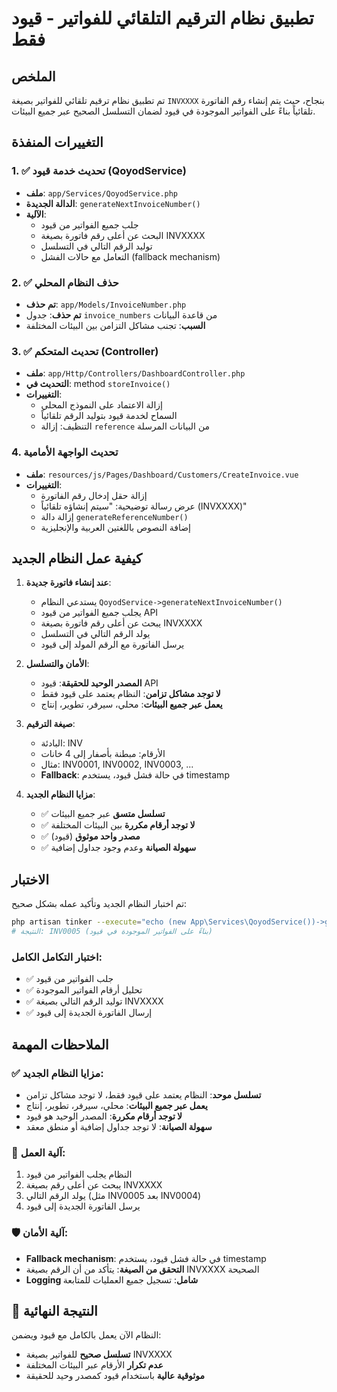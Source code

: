 # تطبيق نظام الترقيم التلقائي للفواتير - قيود فقط

## الملخص
تم تطبيق نظام ترقيم تلقائي للفواتير بصيغة `INVXXXX` بنجاح، حيث يتم إنشاء رقم الفاتورة تلقائياً بناءً على الفواتير الموجودة في قيود لضمان التسلسل الصحيح عبر جميع البيئات.

## التغييرات المنفذة

### 1. ✅ تحديث خدمة قيود (QoyodService)
- **ملف**: `app/Services/QoyodService.php`
- **الدالة الجديدة**: `generateNextInvoiceNumber()`
- **الآلية**:
  - جلب جميع الفواتير من قيود
  - البحث عن أعلى رقم فاتورة بصيغة INVXXXX
  - توليد الرقم التالي في التسلسل
  - التعامل مع حالات الفشل (fallback mechanism)

### 2. ✅ حذف النظام المحلي
- **تم حذف**: `app/Models/InvoiceNumber.php`
- **تم حذف**: جدول `invoice_numbers` من قاعدة البيانات
- **السبب**: تجنب مشاكل التزامن بين البيئات المختلفة

### 3. ✅ تحديث المتحكم (Controller)
- **ملف**: `app/Http/Controllers/DashboardController.php`
- **التحديث في**: method `storeInvoice()`
- **التغييرات**:
  - إزالة الاعتماد على النموذج المحلي
  - السماح لخدمة قيود بتوليد الرقم تلقائياً
  - التنظيف: إزالة `reference` من البيانات المرسلة

### 4. تحديث الواجهة الأمامية
- **ملف**: `resources/js/Pages/Dashboard/Customers/CreateInvoice.vue`
- **التغييرات**:
  - إزالة حقل إدخال رقم الفاتورة
  - عرض رسالة توضيحية: "سيتم إنشاؤه تلقائياً (INVXXXX)"
  - إزالة دالة `generateReferenceNumber()`
  - إضافة النصوص باللغتين العربية والإنجليزية

## كيفية عمل النظام الجديد

1. **عند إنشاء فاتورة جديدة**:
   - يستدعي النظام `QoyodService->generateNextInvoiceNumber()`
   - يجلب جميع الفواتير من قيود API
   - يبحث عن أعلى رقم فاتورة بصيغة INVXXXX
   - يولد الرقم التالي في التسلسل
   - يرسل الفاتورة مع الرقم المولد إلى قيود

2. **الأمان والتسلسل**:
   - **المصدر الوحيد للحقيقة**: قيود API
   - **لا توجد مشاكل تزامن**: النظام يعتمد على قيود فقط
   - **يعمل عبر جميع البيئات**: محلي، سيرفر، تطوير، إنتاج

3. **صيغة الترقيم**:
   - البادئة: INV
   - الأرقام: مبطنة بأصفار إلى 4 خانات
   - مثال: INV0001, INV0002, INV0003, ...
   - **Fallback**: في حالة فشل قيود، يستخدم timestamp

4. **مزايا النظام الجديد**:
   - ✅ **تسلسل متسق** عبر جميع البيئات
   - ✅ **لا توجد أرقام مكررة** بين البيئات المختلفة
   - ✅ **مصدر واحد موثوق** (قيود)
   - ✅ **سهولة الصيانة** وعدم وجود جداول إضافية

## الاختبار
تم اختبار النظام الجديد وتأكيد عمله بشكل صحيح:
```bash
php artisan tinker --execute="echo (new App\Services\QoyodService())->generateNextInvoiceNumber();"
# النتيجة: INV0005 (بناءً على الفواتير الموجودة في قيود)
```

### اختبار التكامل الكامل:
- ✅ جلب الفواتير من قيود
- ✅ تحليل أرقام الفواتير الموجودة
- ✅ توليد الرقم التالي بصيغة INVXXXX
- ✅ إرسال الفاتورة الجديدة إلى قيود

## الملاحظات المهمة

### ✅ مزايا النظام الجديد:
- **تسلسل موحد**: النظام يعتمد على قيود فقط، لا توجد مشاكل تزامن
- **يعمل عبر جميع البيئات**: محلي، سيرفر، تطوير، إنتاج
- **لا توجد أرقام مكررة**: المصدر الوحيد هو قيود
- **سهولة الصيانة**: لا توجد جداول إضافية أو منطق معقد

### 🔧 آلية العمل:
1. النظام يجلب الفواتير من قيود
2. يبحث عن أعلى رقم بصيغة INVXXXX
3. يولد الرقم التالي (مثل INV0005 بعد INV0004)
4. يرسل الفاتورة الجديدة إلى قيود

### 🛡️ آلية الأمان:
- **Fallback mechanism**: في حالة فشل قيود، يستخدم timestamp
- **التحقق من الصيغة**: يتأكد من أن الرقم بصيغة INVXXXX الصحيحة
- **Logging شامل**: تسجيل جميع العمليات للمتابعة

## 🎯 النتيجة النهائية
النظام الآن يعمل بالكامل مع قيود ويضمن:
- **تسلسل صحيح** للفواتير بصيغة INVXXXX
- **عدم تكرار** الأرقام عبر البيئات المختلفة
- **موثوقية عالية** باستخدام قيود كمصدر وحيد للحقيقة
